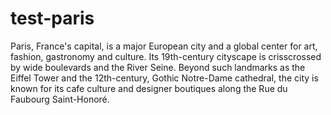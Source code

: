 # test-paris
Paris, France's capital, is a major European city and a global center for art, fashion, gastronomy and culture. Its 19th-century cityscape is crisscrossed by wide boulevards and the River Seine. Beyond such landmarks as the Eiffel Tower and the 12th-century, Gothic Notre-Dame cathedral, the city is known for its cafe culture and designer boutiques along the Rue du Faubourg Saint-Honoré.
